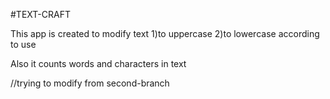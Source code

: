 #TEXT-CRAFT

This app is created to modify text
1)to uppercase
2)to lowercase
according to use

Also it counts words and characters in text

//trying to modify
from second-branch
